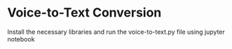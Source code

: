 # Voice-to-Text Conversion
Install the necessary libraries and run the voice-to-text.py file using jupyter notebook
